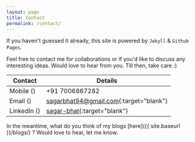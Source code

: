 ```yaml
---
layout: page
title: Contact
permalink: /contact/
---
```


If you haven't guessed it already, this site is powered by `Jekyll` & `Github Pages`.

Feel free to contact me for collaborations or if you'd like to discuss any interesting ideas. Would love to hear from you.
Till then, take care :)

| Contact                                   | Details                                                                |
|------------------------------------------ | ---------------------------------------------------------------------- |
| Mobile   (<i class="fa fa-phone"></i>)    | +91 7006867282                                                         |
| Email    (<i class="fa fa-envelope"></i>) | [sagarbhat94@gmail.com](mailto:sagarbhat94@gmail.com){:target="blank"} |
| LinkedIn (<i class="fa fa-linkedin"></i>) | [sagar-bhat](https://linkedin.com/in/sagar-bhat){:target="blank"}      |

In the meantime, what do you think of my blogs [here]({{ site.baseurl }}/blogs/) ? Would love to hear, let me know.
